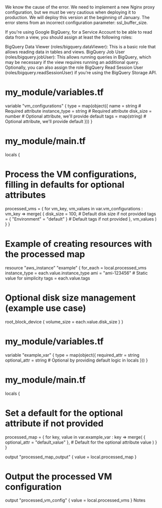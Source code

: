 We know the cause of the error. We need to implement a new Nginx proxy configuration, but we must be very cautious when deploying it to production. We will deploy this version at the beginning of January. The error stems from an incorrect configuration parameter: ssl_buffer_size.

If you're using Google BigQuery, for a Service Account to be able to read data from a view, you should assign at least the following roles:

BigQuery Data Viewer (roles/bigquery.dataViewer): This is a basic role that allows reading data in tables and views.
BigQuery Job User (roles/bigquery.jobUser): This allows running queries in BigQuery, which may be necessary if the view requires running an additional query.
Optionally, you can also assign the role BigQuery Read Session User (roles/bigquery.readSessionUser) if you're using the BigQuery Storage API.




# my_module/variables.tf
variable "vm_configurations" {
  type = map(object({
    name          = string                      # Required attribute
    instance_type = string                      # Required attribute
    disk_size     = number                      # Optional attribute, we'll provide default
    tags          = map(string)                 # Optional attribute, we'll provide default
  }))
}

# my_module/main.tf
locals {
  # Process the VM configurations, filling in defaults for optional attributes
  processed_vms = {
    for vm_key, vm_values in var.vm_configurations : vm_key => merge(
      {
        disk_size = 100,                        # Default disk size if not provided
        tags      = { "Environment" = "default" } # Default tags if not provided
      },
      vm_values
    )
  }
}

# Example of creating resources with the processed map
resource "aws_instance" "example" {
  for_each      = local.processed_vms
  instance_type = each.value.instance_type
  ami           = "ami-123456"                 # Static value for simplicity
  tags          = each.value.tags

  # Optional disk size management (example use case)
  root_block_device {
    volume_size = each.value.disk_size
  }
}




# my_module/variables.tf
variable "example_var" {
  type = map(object({
    required_attr = string
    optional_attr = string  # Optional by providing default logic in locals
  }))
}

# my_module/main.tf
locals {
  # Set a default for the optional attribute if not provided
  processed_map = {
    for key, value in var.example_var : key => merge(
      { optional_attr = "default_value" },  # Default for the optional attribute
      value
    )
  }
}

output "processed_map_output" {
  value = local.processed_map
}

# Output the processed VM configuration
output "processed_vm_config" {
  value = local.processed_vms
}
Notes 


